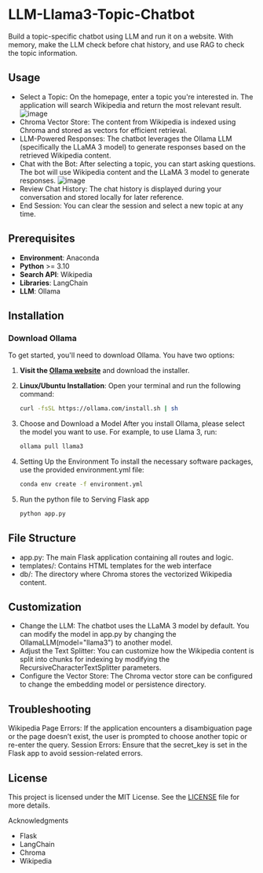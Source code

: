 # LLM-Llama3-Topic-Chatbot

Build a topic-specific chatbot using LLM and run it on a website.
With memory, make the LLM check before chat history,
and use RAG to check the topic information.

## Usage
- Select a Topic: On the homepage, enter a topic you're interested in. The application will search Wikipedia and return the most relevant result.
![image](https://github.com/user-attachments/assets/ab68fa02-6bae-486d-b30d-c8ad62e19917)
- Chroma Vector Store: The content from Wikipedia is indexed using Chroma and stored as vectors for efficient retrieval.
- LLM-Powered Responses: The chatbot leverages the Ollama LLM (specifically the LLaMA 3 model) to generate responses based on the retrieved Wikipedia content.
- Chat with the Bot: After selecting a topic, you can start asking questions. The bot will use Wikipedia content and the LLaMA 3 model to generate responses.
![image](https://github.com/user-attachments/assets/f1cf1a69-54f8-409f-b100-14272b80adcb)
- Review Chat History: The chat history is displayed during your conversation and stored locally for later reference.
- End Session: You can clear the session and select a new topic at any time.

## Prerequisites

- **Environment**: Anaconda
- **Python** >= 3.10
- **Search API**: Wikipedia
- **Libraries**: LangChain
- **LLM**: Ollama

## Installation

### Download Ollama

To get started, you'll need to download Ollama. You have two options:

1. **Visit the [Ollama website](https://ollama.com/)** and download the installer.

2. **Linux/Ubuntu Installation**:
   Open your terminal and run the following command:
   ```bash
   curl -fsSL https://ollama.com/install.sh | sh
   ```
3. Choose and Download a Model
   After you install Ollama, please select the model you want to use.
   For example, to use Llama 3, run:
   ```bash
   ollama pull llama3
   ```
5. Setting Up the Environment
   To install the necessary software packages, use the provided environment.yml file:
   ```bash
   conda env create -f environment.yml
   ```
6. Run the python file to Serving Flask app
   ```bash
   python app.py
   ```
   
## File Structure
- app.py: The main Flask application containing all routes and logic.
- templates/: Contains HTML templates for the web interface
- db/: The directory where Chroma stores the vectorized Wikipedia content.

## Customization
- Change the LLM:
  The chatbot uses the LLaMA 3 model by default.
  You can modify the model in app.py by changing the OllamaLLM(model="llama3") to another model.
- Adjust the Text Splitter:
  You can customize how the Wikipedia content is split into chunks for indexing by modifying the RecursiveCharacterTextSplitter parameters.
- Configure the Vector Store:
  The Chroma vector store can be configured to change the embedding model or persistence directory.

## Troubleshooting
Wikipedia Page Errors: If the application encounters a disambiguation page or the page doesn’t exist, the user is prompted to choose another topic or re-enter the query.
Session Errors: Ensure that the secret_key is set in the Flask app to avoid session-related errors.

## License
This project is licensed under the MIT License. See the [LICENSE](https://github.com/CTHMIT/LLM-llama3-topic-chatbot/blob/main/LICENSE) file for more details.

Acknowledgments
- Flask
- LangChain
- Chroma
- Wikipedia
